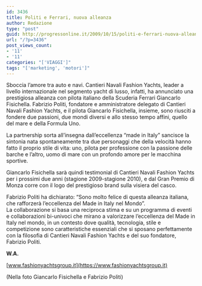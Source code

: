 ```yaml
---
id: 3436
title: Politi e Ferrari, nuova alleanza
author: Redazione
type: "post"
guid: http://progressonline.it/2009/10/15/politi-e-ferrari-nuova-alleanza/
url: "/?p=3436"
post_views_count:
- '11'
- '11'
categories: "['VIAGGI']"
tags: "['marketing', 'motori']"
---
```


Sboccia l’amore tra auto e navi. Cantieri Navali Fashion Yachts, leader a livello internazionale nel segmento yacht di lusso, infatti, ha annunciato una prestigiosa alleanza con pilota italiano della Scuderia Ferrari Giancarlo Fisichella. Fabrizio Politi, fondatore e amministratore delegato di Cantieri Navali Fashion Yachts, e il pilota Giancarlo Fisichella, insieme, sono riusciti a fondere due passioni, due mondi diversi e allo stesso tempo affini, quello del mare e della Formula Uno.

La partnership sorta all’insegna dall’eccellenza “made in Italy” sancisce la sintonia nata spontaneamente tra due personaggi che della velocità hanno fatto il proprio stile di vita: uno, pilota per professione con la passione delle barche e l’altro, uomo di mare con un profondo amore per le macchina sportive.

Giancarlo Fisichella sarà quindi testimonial di Cantieri Navali Fashion Yachts per i prossimi due anni (stagione 2009-stagione 2010), e dal Gran Premio di Monza corre con il logo del prestigioso brand sulla visiera del casco.

Fabrizio Politi ha dichiarato: “Sono molto felice di questa alleanza italiana, che rafforzerà l’eccellenza del Made in Italy nel Mondo”.   
La collaborazione si basa una reciproca stima e su un programma di eventi e collaborazioni bi-univoci che mirano a valorizzare l’eccellenza del Made in Italy nel mondo, in un contesto dove qualità, tecnologia, stile e competizione sono caratteristiche essenziali che si sposano perfettamente con la filosofia di Cantieri Navali Fashion Yachts e del suo fondatore, Fabrizio Politi.

**W.A.**

[www.fashionyachtsgroup.it](https://www.fashionyachtsgroup.it)

(Nella foto Giancarlo Fisichella e Fabrizio Politi)
